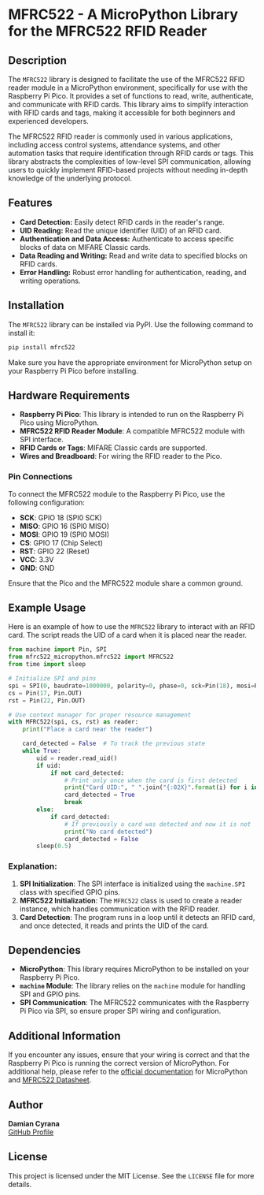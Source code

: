 # MFRC522 - A MicroPython Library for the MFRC522 RFID Reader

## Description
The `MFRC522` library is designed to facilitate the use of the MFRC522 RFID reader module in a MicroPython environment, specifically for use with the Raspberry Pi Pico. It provides a set of functions to read, write, authenticate, and communicate with RFID cards. This library aims to simplify interaction with RFID cards and tags, making it accessible for both beginners and experienced developers.

The MFRC522 RFID reader is commonly used in various applications, including access control systems, attendance systems, and other automation tasks that require identification through RFID cards or tags. This library abstracts the complexities of low-level SPI communication, allowing users to quickly implement RFID-based projects without needing in-depth knowledge of the underlying protocol.

## Features
- **Card Detection:** Easily detect RFID cards in the reader's range.
- **UID Reading:** Read the unique identifier (UID) of an RFID card.
- **Authentication and Data Access:** Authenticate to access specific blocks of data on MIFARE Classic cards.
- **Data Reading and Writing:** Read and write data to specified blocks on RFID cards.
- **Error Handling:** Robust error handling for authentication, reading, and writing operations.

## Installation
The `MFRC522` library can be installed via PyPI. Use the following command to install it:

```sh
pip install mfrc522
```

Make sure you have the appropriate environment for MicroPython setup on your Raspberry Pi Pico before installing.

## Hardware Requirements
- **Raspberry Pi Pico**: This library is intended to run on the Raspberry Pi Pico using MicroPython.
- **MFRC522 RFID Reader Module**: A compatible MFRC522 module with SPI interface.
- **RFID Cards or Tags**: MIFARE Classic cards are supported.
- **Wires and Breadboard**: For wiring the RFID reader to the Pico.

### Pin Connections
To connect the MFRC522 module to the Raspberry Pi Pico, use the following configuration:
- **SCK**: GPIO 18 (SPI0 SCK)
- **MISO**: GPIO 16 (SPI0 MISO)
- **MOSI**: GPIO 19 (SPI0 MOSI)
- **CS**: GPIO 17 (Chip Select)
- **RST**: GPIO 22 (Reset)
- **VCC**: 3.3V
- **GND**: GND

Ensure that the Pico and the MFRC522 module share a common ground.

## Example Usage
Here is an example of how to use the `MFRC522` library to interact with an RFID card. The script reads the UID of a card when it is placed near the reader.

```python
from machine import Pin, SPI
from mfrc522_micropython.mfrc522 import MFRC522
from time import sleep

# Initialize SPI and pins
spi = SPI(0, baudrate=1000000, polarity=0, phase=0, sck=Pin(18), mosi=Pin(19), miso=Pin(16))
cs = Pin(17, Pin.OUT)
rst = Pin(22, Pin.OUT)

# Use context manager for proper resource management
with MFRC522(spi, cs, rst) as reader:
    print("Place a card near the reader")

    card_detected = False  # To track the previous state
    while True:
        uid = reader.read_uid()
        if uid:
            if not card_detected:
                # Print only once when the card is first detected
                print("Card UID:", " ".join("{:02X}".format(i) for i in uid))
                card_detected = True
                break
        else:
            if card_detected:
                # If previously a card was detected and now it is not
                print("No card detected")
                card_detected = False
        sleep(0.5)
```
### Explanation:
1. **SPI Initialization**: The SPI interface is initialized using the `machine.SPI` class with specified GPIO pins.
2. **MFRC522 Initialization**: The `MFRC522` class is used to create a reader instance, which handles communication with the RFID reader.
3. **Card Detection**: The program runs in a loop until it detects an RFID card, and once detected, it reads and prints the UID of the card.

## Dependencies
- **MicroPython**: This library requires MicroPython to be installed on your Raspberry Pi Pico.
- **`machine` Module**: The library relies on the `machine` module for handling SPI and GPIO pins.
- **SPI Communication**: The MFRC522 communicates with the Raspberry Pi Pico via SPI, so ensure proper SPI wiring and configuration.

## Additional Information
If you encounter any issues, ensure that your wiring is correct and that the Raspberry Pi Pico is running the correct version of MicroPython. For additional help, please refer to the [official documentation](https://micropython.org/doc/) for MicroPython and [MFRC522 Datasheet](https://www.nxp.com/docs/en/data-sheet/MFRC522.pdf).

## Author
**Damian Cyrana**  
[GitHub Profile](https://github.com/damiancyrana)

## License
This project is licensed under the MIT License. See the `LICENSE` file for more details.

